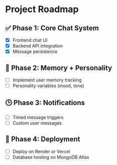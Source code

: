 # Project Roadmap

## ✅ Phase 1: Core Chat System
- [x] Frontend chat UI
- [x] Backend API integration
- [x] Message persistence

## 🚧 Phase 2: Memory + Personality
- [ ] Implement user memory tracking
- [ ] Personality variables (mood, tone)

## 🕒 Phase 3: Notifications
- [ ] Timed message triggers
- [ ] Custom user messages

## 🚀 Phase 4: Deployment
- [ ] Deploy on Render or Vercel
- [ ] Database hosting on MongoDB Atlas
